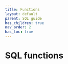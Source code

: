 ```yaml
---
title: Functions
layout: default
parent: SQL guide
has_children: true
nav_order: 2
has_toc: true
---
```


# SQL functions
